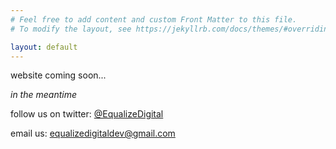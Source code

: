 ```yaml
---
# Feel free to add content and custom Front Matter to this file.
# To modify the layout, see https://jekyllrb.com/docs/themes/#overriding-theme-defaults

layout: default
---
```

website coming soon...

_in the meantime_

follow us on twitter: [@EqualizeDigital](https://twitter.com/EqualizeDigital)

email us: [equalizedigitaldev@gmail.com](mailto:equalizedigitaldev@gmail.com)